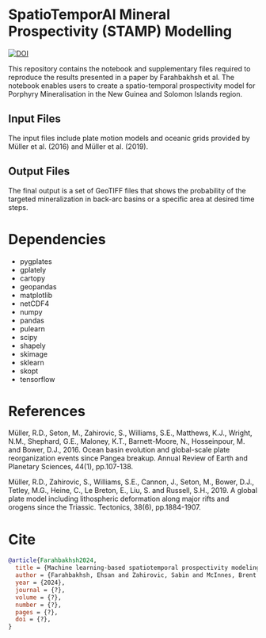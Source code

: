 # SpatioTemporAl Mineral Prospectivity (STAMP) Modelling

[![DOI](https://zenodo.org/badge/587157997.svg)](https://zenodo.org/doi/10.5281/zenodo.10976576)

This repository contains the notebook and supplementary files required to reproduce the results presented in a paper by Farahbakhsh et al. The notebook enables users to create a spatio-temporal prospectivity model for Porphyry Mineralisation in the New Guinea and Solomon Islands region.

## Input Files

The input files include plate motion models and oceanic grids provided by M&uuml;ller et al. (2016) and M&uuml;ller et al. (2019).

## Output Files

The final output is a set of GeoTIFF files that shows the probability of the targeted mineralization in back-arc basins or a specific area at desired time steps.

# Dependencies

- pygplates
- gplately
- cartopy
- geopandas
- matplotlib
- netCDF4
- numpy
- pandas
- pulearn
- scipy
- shapely
- skimage
- sklearn
- skopt
- tensorflow

# References

M&uuml;ller, R.D., Seton, M., Zahirovic, S., Williams, S.E., Matthews, K.J., Wright, N.M., Shephard, G.E., Maloney, K.T., Barnett-Moore, N., Hosseinpour, M. and Bower, D.J., 2016. Ocean basin evolution and global-scale plate reorganization events since Pangea breakup. Annual Review of Earth and Planetary Sciences, 44(1), pp.107-138.

M&uuml;ller, R.D., Zahirovic, S., Williams, S.E., Cannon, J., Seton, M., Bower, D.J., Tetley, M.G., Heine, C., Le Breton, E., Liu, S. and Russell, S.H., 2019. A global plate model including lithospheric deformation along major rifts and orogens since the Triassic. Tectonics, 38(6), pp.1884-1907.

# Cite

```bib
@article{Farahbakhsh2024,
  title = {Machine learning-based spatiotemporal prospectivity modeling of porphyry systems in the New Guinea and Solomon Islands region},
  author = {Farahbakhsh, Ehsan and Zahirovic, Sabin and McInnes, Brent I. A. and Polanco, Sara and Kohlmann, Fabian and Seton, Maria and M{\"u}ller, R. Dietmar},
  year = {2024},
  journal = {?},
  volume = {?},
  number = {?},
  pages = {?},
  doi = {?},
}
```
